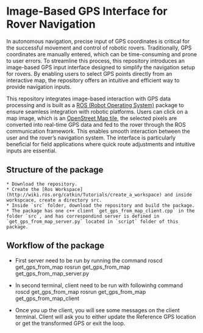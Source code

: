 # Image-Based GPS Interface for Rover Navigation
In autonomous navigation, precise input of GPS coordinates is critical for the successful movement and control of robotic rovers. Traditionally, GPS coordinates are manually entered, which can be time-consuming and prone to user errors. To streamline this process, this repository introduces an image-based GPS input interface designed to simplify the navigation setup for rovers. By enabling users to select GPS points directly from an interactive map, the repository offers an intuitive and efficient way to provide navigation inputs.

This repository integrates image-based interaction with GPS data processing and is built as a [ROS (Robot Operating System)](http://wiki.ros.org/noetic/Installation/Ubuntu) package to ensure seamless integration with robotic platforms. Users can click on a map image, which is an [OpenStreet Map tile](https://www.openstreetmap.org/), the selected pixels are converted into real-time GPS data and fed to the rover through the ROS communication framework. This enables smooth interaction between the user and the rover’s navigation system. The interface is particularly beneficial for field applications where quick route adjustments and intuitive inputs are essential.



	
	
## Structure of the package
	* Download the repository.
	* Create the [Ros Workspace](http://wiki.ros.org/catkin/Tutorials/create_a_workspace) and inside workspcace, create a directory src.
	* Inside `src` folder, download the repository and build the package.
	* The package has one c++ client `get_gps_from_map_client.cpp` in the folder `src`, and has correspondind server is defined in `get_gps_from_map_server.py` located in `script` folder of this package.



## Workflow of the package
* First server need to be run by running the command
			roscd get_gps_from_map
			rosrun get_gps_from_map get_gps_from_map_server.py

* In second terminal, client need to be run with followinhg command 
			roscd get_gps_from_map
			rosrun get_gps_from_map get_gps_from_map_client
		
* Once you up the client, you will see some messages on the client terminal. Client will ask you to either update the Reference GPS location or get the transformed GPS or exit the loop. 
